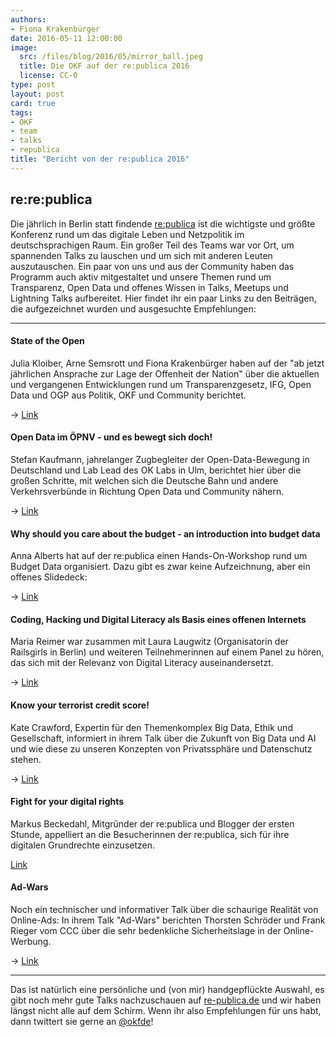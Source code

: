 ```yaml
---
authors:
- Fiona Krakenbürger
date: 2016-05-11 12:00:00
image:
  src: /files/blog/2016/05/mirror_ball.jpeg
  title: Die OKF auf der re:publica 2016 
  license: CC-0
type: post
layout: post
card: true
tags:
- OKF
- team
- talks
- republica
title: "Bericht von der re:publica 2016"
---
```

<h2>re:re:publica</h2>


Die jährlich in Berlin statt findende <a href="https://re-publica.de">re:publica</a> ist die wichtigste und größte Konferenz rund um das digitale Leben und Netzpolitik im deutschsprachigen Raum. Ein großer Teil des Teams war vor Ort, um spannenden Talks zu lauschen und um sich mit anderen Leuten auszutauschen. Ein paar von uns und aus der Community haben das Programm auch aktiv mitgestaltet und unsere Themen rund um Transparenz, Open Data und offenes Wissen in Talks, Meetups und Lightning Talks aufbereitet. Hier findet ihr ein paar Links zu den Beiträgen, die aufgezeichnet wurden und ausgesuchte Empfehlungen:

<hr>

<h4>State of the Open</h4>
<p>Julia Kloiber, Arne Semsrott und Fiona Krakenbürger haben auf der "ab jetzt jährlichen Ansprache zur Lage der Offenheit der Nation" über die aktuellen und vergangenen Entwicklungen rund um Transparenzgesetz, IFG, Open Data und OGP aus Politik, OKF und Community berichtet.</p>

-> <a href="https://re-publica.de/en/16/session/state-open">Link</a>
<br>

<h4>Open Data im ÖPNV - und es bewegt sich doch!</h4>
<p>Stefan Kaufmann, jahrelanger Zugbegleiter der Open-Data-Bewegung in Deutschland und Lab Lead des OK Labs in Ulm, berichtet hier über die großen Schritte, mit welchen sich die Deutsche Bahn und andere Verkehrsverbünde in Richtung Open Data und Community nähern.</p>

-> <a href="https://re-publica.de/16/session/open-data-im-opnv-und-es-bewegt-sich-doch">Link</a>
<br>

<h4>Why should you care about the budget - an introduction into budget data</h4>
<p>Anna Alberts hat auf der re:publica einen Hands-On-Workshop rund um Budget Data organisiert. Dazu gibt es zwar keine Aufzeichnung, aber ein offenes Slidedeck: 

-> <a href="http://www.slideshare.net/OpenBudgetsEU/the-budget-do-you-care">Link</a>
<br>

<h4>Coding, Hacking und Digital Literacy als Basis eines offenen Internets</h4>
<p>Maria Reimer war zusammen mit Laura Laugwitz (Organisatorin der Railsgirls in Berlin) und weiteren Teilnehmerinnen auf einem Panel zu hören, das sich mit der Relevanz von Digital Literacy auseinandersetzt.</p>

-> <a href="https://re-publica.de/16/session/coding-hacking-und-digital-literacy-basis-eines-offenen-internets">Link</a>
<br>

<h4>Know your terrorist credit score!</h4>
<p>Kate Crawford, Expertin für den Themenkomplex Big Data, Ethik und Gesellschaft, informiert in ihrem Talk über die Zukunft von Big Data und AI und wie diese zu unseren Konzepten von Privatssphäre und Datenschutz stehen.</p>

-> <a href="https://re-publica.de/16/session/know-your-terrorist-credit-score">Link</a>
<br>

<h4>Fight for your digital rights</h4>
<p>Markus Beckedahl, Mitgründer der re:publica und Blogger der ersten Stunde, appelliert an die Besucherinnen der re:publica, sich für ihre digitalen Grundrechte einzusetzen. </p>

<a href="https://re-publica.de/16/session/fight-your-digital-rights">Link</a>
<br>

<h4>Ad-Wars</h4>
<p>Noch ein technischer und informativer Talk über die schaurige Realität von Online-Ads: In ihrem Talk "Ad-Wars" berichten Thorsten Schröder und Frank Rieger vom CCC über die sehr bedenkliche Sicherheitslage in der Online-Werbung.</p>

-> <a href="https://re-publica.de/16/session/ad-wars-ausflug-realitat-online-werbung">Link</a>
<br>

<hr>

<p>Das ist natürlich eine persönliche und (von mir) handgepflückte Auswahl, es gibt noch mehr gute Talks nachzuschauen auf <a href="https://re-publica.de ">re-publica.de</a> und wir haben längst nicht alle auf dem Schirm. Wenn ihr also Empfehlungen für uns habt, dann twittert sie gerne an <a href="http://twitter.com/okfde">@okfde</a>!</p>

